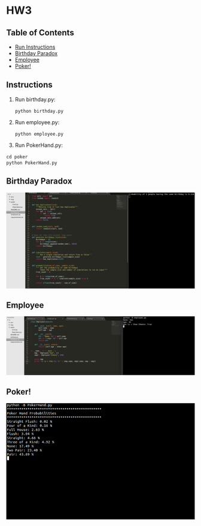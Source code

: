# HW3

## Table of Contents
  * [Run Instructions](#run-instructions)
  * [Birthday Paradox](#birthday)
  * [Employee](#employee)
  * [Poker!](#poker)

## Instructions <a id="run-instructions"></a>


1. Run birthday.py:
	
	```
	python birthday.py
	```

2. Run employee.py:

	```
	python employee.py
	```

3. Run PokerHand.py:

  ```
  cd poker
  python PokerHand.py
  ```
  
  
## Birthday Paradox <a id="birthday"></a>

![Birthday Paradox](img/birthday_screen.png)


## Employee <a id="employee"></a>

![Employee](img/employee_screen.png)


## Poker! <a id="poker"></a>

![Poker](img/poker_hand_prob.png)
